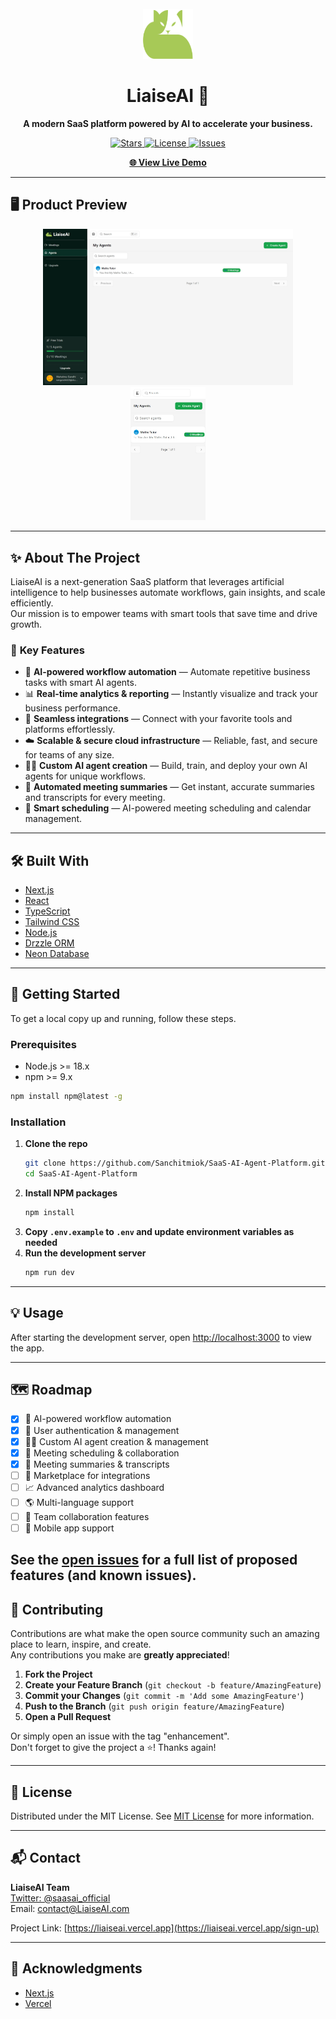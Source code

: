 <br/>
<div align="center">

<a href="https://github.com/Sanchitmiok/SaaS-AI-Agent-Platform.git">
  <img src="public/logo.svg" alt="LiaiseAI Logo" width="80" height="80">
</a>

<h1 align="center">LiaiseAI 🚀</h1>

<p align="center">
  <b>A modern SaaS platform powered by AI to accelerate your business.</b>
</p>

<p align="center">
  <a href="https://github.com/Sanchitmiok/SaaS-AI-Agent-Platform/stargazers">
    <img src="https://img.shields.io/github/stars/Sanchitmiok/SaaS-AI-Agent-Platform?style=social" alt="Stars"/>
  </a>
  <a href="https://github.com/Sanchitmiok/SaaS-AI-Agent-Platform/blob/main/LICENSE">
    <img src="https://img.shields.io/github/license/Sanchitmiok/SaaS-AI-Agent-Platform?color=blue" alt="License"/>
  </a>
  <a href="https://github.com/Sanchitmiok/SaaS-AI-Agent-Platform/issues">
    <img src="https://img.shields.io/github/issues/Sanchitmiok/SaaS-AI-Agent-Platform?color=yellow" alt="Issues"/>
  </a>
</p>

<p align="center">
  <a href="https://liaiseai.vercel.app/sign-up"><b>🌐 View Live Demo</b></a>
</p>

</div>

---

## 🖥️ Product Preview

<div align="center">
  <img src="public/view/MacBook%20Air.jpeg" alt="Product Screenshot" width="400"/>
  <img src="public/view/iPhone.jpeg" alt="Product Screenshot" width="120"/>
</div>

---

## ✨ About The Project

LiaiseAI is a next-generation SaaS platform that leverages artificial intelligence to help businesses automate workflows, gain insights, and scale efficiently.  
Our mission is to empower teams with smart tools that save time and drive growth.

### 🚩 **Key Features**

- 🤖 **AI-powered workflow automation** — Automate repetitive business tasks with smart AI agents.
- 📊 **Real-time analytics & reporting** — Instantly visualize and track your business performance.
- 🔌 **Seamless integrations** — Connect with your favorite tools and platforms effortlessly.
- ☁️ **Scalable & secure cloud infrastructure** — Reliable, fast, and secure for teams of any size.
- 🧑‍💼 **Custom AI agent creation** — Build, train, and deploy your own AI agents for unique workflows.
- 📝 **Automated meeting summaries** — Get instant, accurate summaries and transcripts for every meeting.
- 📅 **Smart scheduling** — AI-powered meeting scheduling and calendar management.

---

## 🛠️ Built With

- [Next.js](https://nextjs.org)
- [React](https://reactjs.org)
- [TypeScript](https://www.typescriptlang.org)
- [Tailwind CSS](https://tailwindcss.com)
- [Node.js](https://nodejs.org)
- [Drzzle ORM](https://orm.drizzle.team/)
- [Neon Database](https://neon.com/)

---

## 🚀 Getting Started

To get a local copy up and running, follow these steps.

### Prerequisites

- Node.js >= 18.x
- npm >= 9.x

```sh
npm install npm@latest -g
```

### Installation

1. **Clone the repo**
   ```sh
   git clone https://github.com/Sanchitmiok/SaaS-AI-Agent-Platform.git
   cd SaaS-AI-Agent-Platform
   ```
2. **Install NPM packages**
   ```sh
   npm install
   ```
3. **Copy `.env.example` to `.env` and update environment variables as needed**
4. **Run the development server**
   ```sh
   npm run dev
   ```

---

## 💡 Usage

After starting the development server, open [http://localhost:3000](http://localhost:3000) to view the app.

---

## 🗺️ Roadmap

- [x] 🤖 AI-powered workflow automation
- [x] 🔐 User authentication & management
- [x] 🧑‍💼 Custom AI agent creation & management
- [x] 📅 Meeting scheduling & collaboration
- [x] 📝 Meeting summaries & transcripts
- [ ] 🛒 Marketplace for integrations
- [ ] 📈 Advanced analytics dashboard
- [ ] 🌎 Multi-language support
- [ ] 🤝 Team collaboration features
- [ ] 📱 Mobile app support

See the [open issues](https://github.com/Sanchitmiok/SaaS-AI-Agent-Platform/issues) for a full list of proposed features (and known issues).
---

## 🤝 Contributing

Contributions are what make the open source community such an amazing place to learn, inspire, and create.  
Any contributions you make are **greatly appreciated**!

1. **Fork the Project**
2. **Create your Feature Branch** (`git checkout -b feature/AmazingFeature`)
3. **Commit your Changes** (`git commit -m 'Add some AmazingFeature'`)
4. **Push to the Branch** (`git push origin feature/AmazingFeature`)
5. **Open a Pull Request**

Or simply open an issue with the tag "enhancement".  
Don't forget to give the project a ⭐! Thanks again!

---

## 📄 License

Distributed under the MIT License. See [MIT License](https://opensource.org/licenses/MIT) for more information.

---

## 📬 Contact

**LiaiseAI Team**  
[Twitter: @saasai_official](https://twitter.com/saasai_official)  
Email: contact@LiaiseAI.com

Project Link: [https://liaiseai.vercel.app](https://liaiseai.vercel.app/sign-up)

---

## 🙏 Acknowledgments

- [Next.js](https://nextjs.org)
- [Vercel](https://vercel.com)